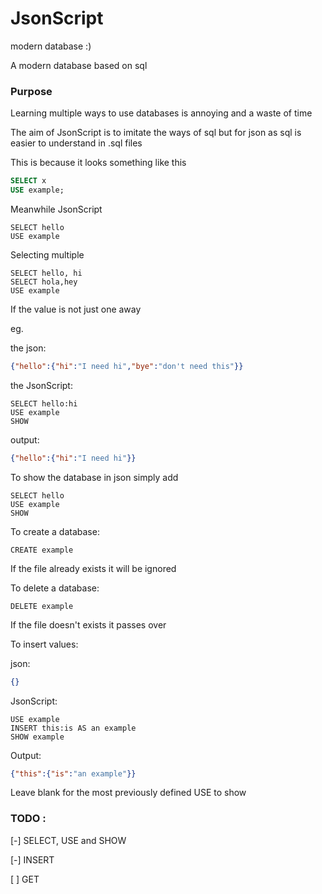 # JsonScript
modern database :)

A modern database based on sql

### Purpose
Learning multiple ways to use databases is annoying and a waste of time

The aim of JsonScript is to imitate the ways of sql but for json as sql is easier to understand in .sql files

This is because it looks something like this

```sql
SELECT x
USE example;
```

Meanwhile JsonScript

```
SELECT hello
USE example
```

Selecting multiple
```
SELECT hello, hi 
SELECT hola,hey
USE example
```

If the value is not just one away

eg.

the json:
```json
{"hello":{"hi":"I need hi","bye":"don't need this"}}
```
the JsonScript:
```
SELECT hello:hi
USE example
SHOW
```
output:
```json
{"hello":{"hi":"I need hi"}}
```


To show the database in json simply add

```
SELECT hello
USE example
SHOW
```

To create a database:

```
CREATE example
```
If the file already exists it will be ignored

To delete a database:

```
DELETE example
```
If the file doesn't exists it passes over

To insert values:

json:
```json
{}
```

JsonScript:
```
USE example
INSERT this:is AS an example
SHOW example
```

Output:
```json
{"this":{"is":"an example"}}
```

Leave blank for the most previously defined USE to show

### TODO :
[-] SELECT, USE and SHOW

[-] INSERT

[ ] GET
